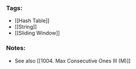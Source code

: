 ### Tags:
- [[Hash Table]]
- [[String]]
- [[Sliding Window]]
### Notes:
- See also [[1004. Max Consecutive Ones III (M)]]